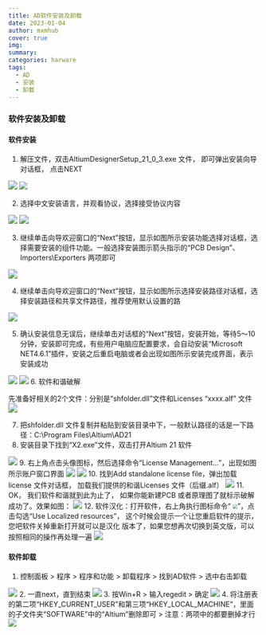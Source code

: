 ```yaml
---
title: AD软件安装及卸载
date: 2023-01-04
author: mxmhub
cover: true
img: 
summary: 
categories: harware
tags:
  - AD
  - 安装
  - 卸载
---
```


### 软件安装及卸载
#### 软件安装

1. 解压文件，双击AltiumDesignerSetup_21_0_3.exe 文件， 即可弹出安装向导对话框， 点击NEXT

<img src="/image/AD软件安装/1.png" style="zoom:115%;" />
<img src="/image/AD软件安装/2.png"  />

2. 选择中文安装语言，并观看协议，选择接受协议内容

<img src="/image/AD软件安装/3.png" style="zoom:115%;" />
<img src="/image/AD软件安装/4.png" style="zoom:115%;" />

3. 继续单击向导欢迎窗口的“Next”按钮，显示如图所示安装功能选择对话框，选择需要安装的组件功能。一般选择安装图示箭头指示的“PCB Design”、Importers\Exporters 两项即可

<img src="/image/AD软件安装/5.png" style="zoom:115%;" />

4. 继续单击向导欢迎窗口的“Next”按钮，显示如图所示选择安装路径对话框，选择安装路径和共享文件路径，推荐使用默认设置的路

<img src="/image/AD软件安装/6.png" style="zoom:115%;" />

5. 确认安装信息无误后，继续单击对话框的“Next”按钮，安装开始，等待5～10 分钟，安装即可完成，有些用户电脑应配置要求，会自动安装“Microsoft NET4.6.1”插件，安装之后重启电脑或者会出现如图所示安装完成界面，表示安装成功

<img src="/image/AD软件安装/7.png" style="zoom:115%;" />
<img src="/image/AD软件安装/8.png" style="zoom:115%;" />
6. 软件和谐破解

先准备好相关的2个文件：分别是“shfolder.dll”文件和Licenses “xxxx.alf” 文件
<img src="/image/AD软件安装/9.png" style="zoom:115%;" />

7. 把shfolder.dll 文件复制并粘贴到安装目录中下，一般默认路径的话是一下路径：C:\Program Files\Altium\AD21
8. 安装目录下找到“X2.exe”文件，双击打开Altium 21 软件
<img src="/image/AD软件安装/10.png" style="zoom:115%;" />
9. 右上角点击头像图标，然后选择命令“License Management...”，出现如图所示账户窗口界面
<img src="/image/AD软件安装/11.png" style="zoom:115%;" />
<img src="/image/AD软件安装/12.png" style="zoom:115%;" />
10. 找到Add standalone license file，弹出加载license 文件对话框， 加载我们提供的和谐Licenses 文件（后缀.alf）
<img src="/image/AD软件安装/13.png" style="zoom:115%;" />
 11. OK， 我们软件和谐就到此为止了， 如果你能新建PCB 或者原理图了就标示破解成功了。效果如图：
<img src="/image/AD软件安装/14.png" style="zoom:115%;" />
12. 软件汉化：打开软件，右上角执行图标命令“ <img src="/image/AD软件安装/16.png" style="zoom: 60%;" />”，点击勾选“Use Localized resources”，
这个时候会提示一个让您重启软件的提示，您吧软件关掉重新打开就可以是汉化
版本了，如果您想再次切换到英文版，可以按照相同的操作再处理一遍
<img src="/image/AD软件安装/15.png" style="zoom:115%;" />

#### 软件卸载

1. 控制面板 > 程序 > 程序和功能 > 卸载程序 > 找到AD软件 > 选中右击卸载
<img src="/image/AD软件安装/21.png" style="zoom:115%;" />
2. 一直next，直到结束
<img src="/image/AD软件安装/22.png" style="zoom:115%;" />
3. 按Win+R > 输入regedit > 确定
<img src="/image/AD软件安装/23.png" style="zoom:115%;" />
4. 将注册表的第二项“HKEY_CURRENT_USER”和第三项“HKEY_LOCAL_MACHINE”，里面的子文件夹“SOFTWARE”中的“Altium”删除即可
> 注意：两项中的都要删掉才行

<img src="/image/AD软件安装/24.png" style="zoom:100%;" />